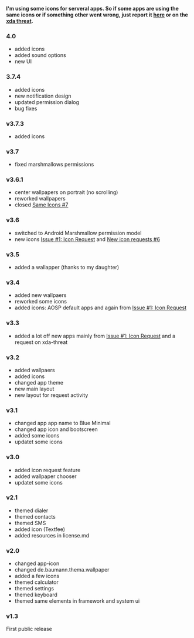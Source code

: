 **I'm using some icons for serveral apps. So if some apps are using the same icons or if something other went wrong, just report it [here](https://github.com/scoute-dich/Baumann_Theme/issues) or on the [xda threat](http://forum.xda-developers.com/android/themes/cm12-theme-source-t3164482).**

### 4.0

- added icons
- added sound options
- new UI


### 3.7.4

- added icons
- new notification design
- updated permission dialog
- bug fixes


### v3.7.3

- added icons


### v3.7

- fixed marshmallows permissions


### v3.6.1

- center wallpapers on portrait (no scrolling)
- reworked wallpapers
- closed [Same Icons #7](https://github.com/scoute-dich/Baumann_Theme/issues/7)


### v3.6

- switched to Android Marshmallow permission model
- new icons [Issue #1: Icon Request](https://github.com/scoute-dich/Baumann_Theme/issues/1) and [New icon requests #6](https://github.com/scoute-dich/Baumann_Theme/issues/6)


### v3.5

- added a wallapper (thanks to my daughter)


### v3.4

- added new wallpaers
- reworked some icons
- added icons: AOSP default apps and again from [Issue #1: Icon Request](https://github.com/scoute-dich/Baumann_Theme/issues/1)


### v3.3

- added a lot off new apps mainly from [Issue #1: Icon Request](https://github.com/scoute-dich/Baumann_Theme/issues/1) and a request on xda-threat


### v3.2

- added wallpaers
- added icons
- changed app theme
- new main layout
- new layout for request activity


### v3.1

- changed app app name to Blue Minimal
- changed app icon and bootscreen
- added some icons
- updatet some icons


### v3.0

- added icon request feature
- added wallpaper chooser
- updatet some icons


### v2.1

- themed dialer
- themed contacts
- themed SMS
- added icon (Textfee)
- added resources in license.md


### v2.0

- changed app-icon
- changed de.baumann.thema.wallpaper
- added a few icons
- themed calculator
- themed settings
- themed keyboard
- themed same elements in framework and system ui


### v1.3

First public release
